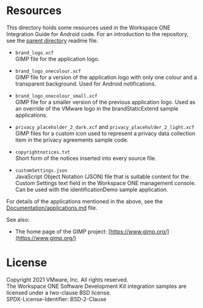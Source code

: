 # Resources
This directory holds some resources used in the Workspace ONE Integration Guide
for Android code. For an introduction to the repository, see the
[parent directory](..) readme file.

-   `brand_logo.xcf`  
    GIMP file for the application logo.

-   `brand_logo_onecolour.xcf`  
    GIMP file for a version of the application logo with only one colour and a
    transparent background. Used for Android notifications.

-   `brand_logo_onecolour_small.xcf`  
    GIMP file for a smaller version of the previous application logo. Used as an
    override of the VMware logo in the brandStaticExtend sample applications.

-   `privacy_placeholder_2_dark.xcf` and `privacy_placeholder_2_light.xcf`  
    GIMP files for a custom icon used to represent a privacy data collection
    item in the privacy agreements sample code.

-   `copyrightnotices.txt`  
    Short form of the notices inserted into every source file.

-   `customSettings.json`  
    JavaScript Object Notation (JSON) file that is suitable content for the
    Custom Settings text field in the Workspace ONE management console. Can be
    used with the identificationDemo sample application.

For details of the applications mentioned in the above, see the
[Documentation/applications.md](../Documentation/applications.md) file.

See also:

-   The home page of the GIMP project:
    [https://www.gimp.org/](https://www.gimp.org/)

# License
Copyright 2021 VMware, Inc. All rights reserved.  
The Workspace ONE Software Development Kit integration samples are licensed
under a two-clause BSD license.  
SPDX-License-Identifier: BSD-2-Clause